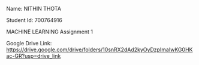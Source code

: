 Name: NITHIN THOTA

Student Id: 700764916

MACHINE LEARNING Assignment 1

Google Drive Link: https://drive.google.com/drive/folders/10snRX2dAd2kyOyDzpImaIwKG0HKac-GR?usp=drive_link
